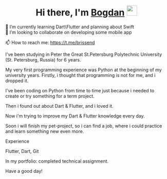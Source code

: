 <h1 align="center">Hi there, I'm <a href="https://t.me/brissend" target="_blank">Bogdan</a> 
<img src="https://github.com/blackcater/blackcater/raw/main/images/Hi.gif" height="32"/></h1>


🔭 I’m currently learning Dart\Flutter and planning about Swift   
👯 I’m looking to collaborate on developing some mobile app

📫 How to reach me: https://t.me/brissend

I've been studying in Peter the Great St.Petersburg Polytechnic University (St. Petersburg, Russia) for 6 years.

My very first programming experience was Python at the beginning of my university years. Firstly, i thought that programming is not for me, and i dropped it. 

I've been coding on Python from time to time just because i needed to create or try something for a term project.

Then i found out about Dart & Flutter, and i loved it.

Now i'm trying to improve my Dart & Flutter knowledge every day.

Soon i will finish my pet-project, so i can find a job, where i could practice and learn something new even more.


Experience

Flutter, Dart, Git

In my portfolio: completed technical assignment.

Have a good day!

